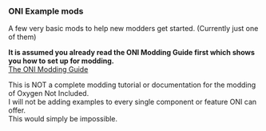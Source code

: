 ### ONI Example mods

A few very basic mods to help new modders get started. (Currently just one of them)  

**It is assumed you already read the ONI Modding Guide first which shows you how to set up for modding.**  
[The ONI Modding Guide](https://github.com/Cairath/Oxygen-Not-Included-Modding/wiki)

This is NOT a complete modding tutorial or documentation for the modding of Oxygen Not Included.  
I will not be adding examples to every single component or feature ONI can offer.  
This would simply be impossible.
